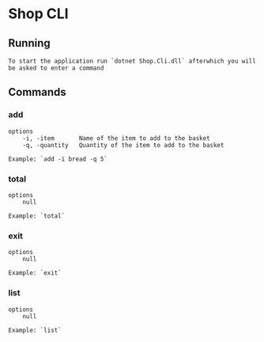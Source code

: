 # Shop CLI

## Running
    To start the application run `dotnet Shop.Cli.dll` afterwhich you will be asked to enter a command

## Commands

### add
    options
        -i, -item       Name of the item to add to the basket
        -q, -quantity   Quantity of the item to add to the basket

    Example: `add -i bread -q 5`

### total
    options
        null
    
    Example: `total`

### exit
    options
        null
        
    Example: `exit`

### list
    options
        null

    Example: `list`

